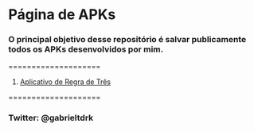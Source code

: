 # Página de APKs

### O principal objetivo desse repositório é salvar publicamente todos os APKs desenvolvidos por mim.

====================

1. [Aplicativo de Regra de Três](https://drive.google.com/open?id=1q8UkDkuqOs7umkVP_Z4QsoSJVcVu8cix)

====================

### Twitter: @gabrieltdrk
